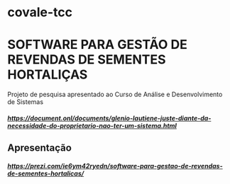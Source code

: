 # covale-tcc

# SOFTWARE PARA GESTÃO DE REVENDAS DE SEMENTES HORTALIÇAS

Projeto de pesquisa apresentado ao Curso de Análise e Desenvolvimento de Sistemas

##### https://document.onl/documents/glenio-lautiene-juste-diante-da-necessidade-do-proprietario-nao-ter-um-sistema.html

## Apresentação

##### https://prezi.com/ie6ym42ryedn/software-para-gestao-de-revendas-de-sementes-hortalicas/
